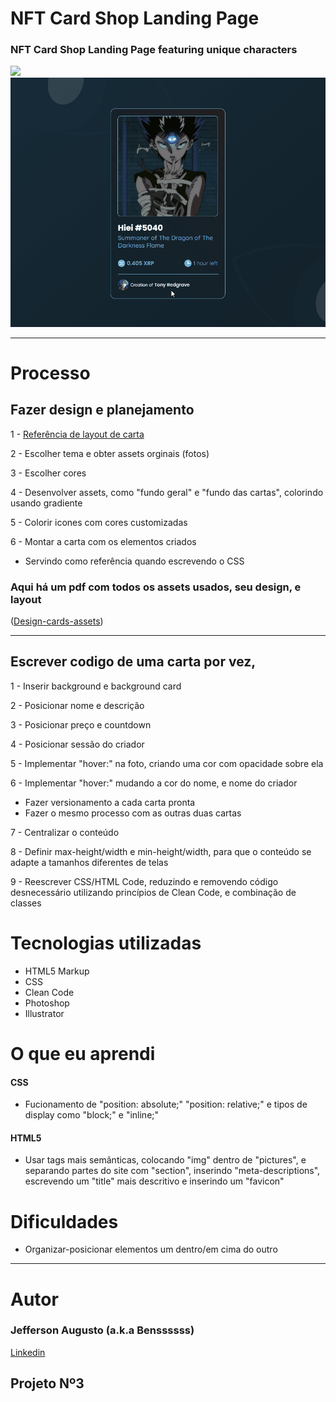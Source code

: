 
# NFT Card Shop Landing Page
### NFT Card Shop Landing Page featuring unique characters

[<img src="./gif-all-page.gif ">](https://benssssss.github.io/nft-card/)
[<img src="./hover-gif.gif ">](https://github.com/benssssss/nft-card.git)

---

# Processo

## Fazer design e planejamento

1 - [Referência de layout de carta](https://www.frontendmentor.io/challenges/nft-preview-card-component-SbdUL_w0U)

2 - Escolher tema e obter assets orginais (fotos)

3 - Escolher cores

4 - Desenvolver assets, como "fundo geral" e "fundo das cartas", colorindo usando gradiente

5 - Colorir icones com cores customizadas

6 - Montar a carta com os elementos criados
- Servindo como referência quando escrevendo o CSS 

### Aqui há um pdf com todos os assets usados, seu design, e layout
([Design-cards-assets](https://drive.google.com/file/d/1gCOLRD7st8tQstE_wdlA-gW9XpDL8nJR/view?usp=sharing))

---

## Escrever codigo de uma carta por vez, 

1 - Inserir background e background card

2 - Posicionar nome e descrição

3 - Posicionar preço e countdown

4 - Posicionar sessão do criador

5 - Implementar "hover:" na foto, criando uma cor com opacidade sobre ela 

6 - Implementar "hover:" mudando a cor do nome, e nome do criador

- Fazer versionamento a cada carta pronta 
- Fazer o mesmo processo com as outras duas cartas

7 - Centralizar o conteúdo

8 - Definir max-height/width e min-height/width, para que o conteúdo se adapte a tamanhos diferentes de telas

9 - Reescrever CSS/HTML Code, reduzindo e removendo código desnecessário utilizando princípios de Clean Code, e combinação de classes

# Tecnologias utilizadas
- HTML5 Markup 
- CSS
- Clean Code
- Photoshop
- Illustrator

# O que eu aprendi

#### CSS
- Fucionamento de "position: absolute;" "position: relative;" e tipos de display como "block;" e "inline;"

#### HTML5
- Usar tags mais semânticas, colocando "img" dentro de "pictures", e separando partes do site com "section", inserindo "meta-descriptions", escrevendo um "title" mais descritivo e inserindo um "favicon"

# Dificuldades
- Organizar-posicionar elementos um dentro/em cima do outro 
---

# Autor
### Jefferson Augusto (a.k.a Benssssss) 
[Linkedin](https://www.linkedin.com/in/benssssss/)

## Projeto Nº3
